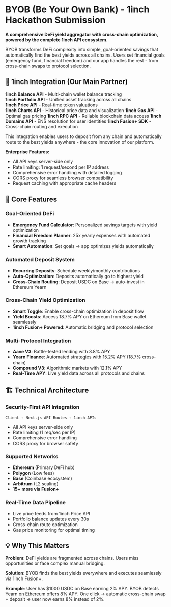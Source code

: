 # BYOB (Be Your Own Bank) - 1inch Hackathon Submission

**A comprehensive DeFi yield aggregator with cross-chain optimization, powered by the complete 1inch API ecosystem.**

BYOB transforms DeFi complexity into simple, goal-oriented savings that automatically find the best yields across all chains. Users set financial goals (emergency fund, financial freedom) and our app handles the rest - from cross-chain swaps to protocol selection.

## 🔌 1inch Integration (Our Main Partner)

**1inch Balance API** - Multi-chain wallet balance tracking  
**1inch Portfolio API** - Unified asset tracking across all chains  
**1inch Price API** - Real-time token valuations  
**1inch Charts API** - Historical price data and visualization
**1inch Gas API** - Optimal gas pricing 
**1inch RPC API** - Reliable blockchain data access
**1inch Domains API** - ENS resolution for user identities
**1inch Fusion+ SDK** - Cross-chain routing and execution

This integration enables users to deposit from any chain and automatically route to the best yields anywhere - the core innovation of our platform.

**Enterprise Features:**
- All API keys server-side only 
- Rate limiting: 1 request/second per IP address
- Comprehensive error handling with detailed logging
- CORS proxy for seamless browser compatibility
- Request caching with appropriate cache headers

## 🎯 Core Features

### **Goal-Oriented DeFi**
- **Emergency Fund Calculator**: Personalized savings targets with yield optimization
- **Financial Freedom Planner**: 25x yearly expenses with automated growth tracking
- **Smart Automation**: Set goals → app optimizes yields automatically

### **Automated Deposit System**
- **Recurring Deposits**: Schedule weekly/monthly contributions
- **Auto-Optimization**: Deposits automatically go to highest yield
- **Cross-Chain Routing**: Deposit USDC on Base → auto-invest in Ethereum Yearn

### **Cross-Chain Yield Optimization**
- **Smart Toggle**: Enable cross-chain optimization in deposit flow
- **Yield Boosts**: Access 18.7% APY on Ethereum from Base wallet seamlessly
- **1inch Fusion+ Powered**: Automatic bridging and protocol selection

### **Multi-Protocol Integration**
- **Aave V3**: Battle-tested lending with 3.8% APY
- **Yearn Finance**: Automated strategies with 15.2% APY (18.7% cross-chain)
- **Compound V3**: Algorithmic markets with 12.1% APY
- **Real-Time APY**: Live yield data across all protocols and chains

## 🏗 Technical Architecture

### **Security-First API Integration**
```
Client → Next.js API Routes → 1inch APIs
```
- All API keys server-side only
- Rate limiting (1 req/sec per IP)
- Comprehensive error handling
- CORS proxy for browser safety

### **Supported Networks**
- **Ethereum** (Primary DeFi hub)
- **Polygon** (Low fees)  
- **Base** (Coinbase ecosystem)
- **Arbitrum** (L2 scaling)
- **15+ more via Fusion+**

### **Real-Time Data Pipeline**
- Live price feeds from 1inch Price API
- Portfolio balance updates every 30s
- Cross-chain route optimization
- Gas price monitoring for optimal timing

## 💡 Why This Matters

**Problem**: DeFi yields are fragmented across chains. Users miss opportunities or face complex manual bridging.

**Solution**: BYOB finds the best yields everywhere and executes seamlessly via 1inch Fusion+.

**Example**: User has $1000 USDC on Base earning 2% APY. BYOB detects Yearn on Ethereum offers 8% APY. One click → automatic cross-chain swap + deposit → user now earns 8% instead of 2%.


